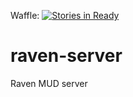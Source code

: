 Waffle: [![Stories in Ready](https://badge.waffle.io/pileon/raven-server.svg?label=ready&title=Ready)](http://waffle.io/pileon/raven-server)
 
raven-server
============

Raven MUD server
